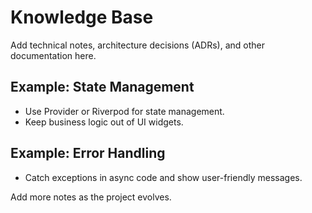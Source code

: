 # Knowledge Base

Add technical notes, architecture decisions (ADRs), and other documentation here.

## Example: State Management
- Use Provider or Riverpod for state management.
- Keep business logic out of UI widgets.

## Example: Error Handling
- Catch exceptions in async code and show user-friendly messages.

Add more notes as the project evolves.
